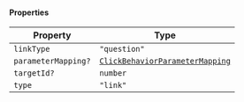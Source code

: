 #### Properties

| Property                                          | Type                                                                                 |
| ------------------------------------------------- | ------------------------------------------------------------------------------------ |
| <a id="linktype"></a> `linkType`                  | `"question"`                                                                         |
| <a id="parametermapping"></a> `parameterMapping?` | [`ClickBehaviorParameterMapping`](./generated/html/ClickBehaviorParameterMapping.md) |
| <a id="targetid"></a> `targetId?`                 | `number`                                                                             |
| <a id="type"></a> `type`                          | `"link"`                                                                             |
